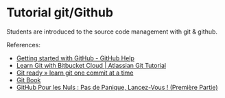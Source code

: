 # Tutorial git/Github 

Students are introduced to the source code management with git & github.

References:
* [Getting started with GitHub - GitHub Help](https://help.github.com/en/categories/getting-started-with-github)
* [Learn Git with Bitbucket Cloud | Atlassian Git Tutorial](https://www.atlassian.com/git/tutorials/learn-git-with-bitbucket-cloud)
* [Git ready » learn git one commit at a time](http://gitready.com)
* [Git Book](https://book.git-scm.com)
* [GitHub Pour les Nuls : Pas de Panique, Lancez-Vous ! (Première Partie)](https://www.christopheducamp.com/2013/12/15/github-pour-nuls-partie-1/)
